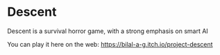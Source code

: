 # Descent
Descent is a survival horror game, with a strong emphasis on smart AI

You can play it here on the web:
https://bilal-a-g.itch.io/project-descent
